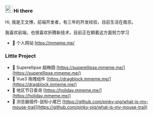 ### <img src='https://qpluspicture.oss-cn-beijing.aliyuncs.com/6LjjQA/Hi.gif' alt='Hi' width="24"/> Hi there

Hi, 我是王文博，前端开发者，有三年的开发经验，目前生活在南京。  

我喜欢前端，也很喜欢折腾新技术，目前正在朝着这方面努力学习

- 🌸 个人网站 <https://mmeme.me/> 

### Little Project

- 🍟 Superellipse 超椭圆 [https://superellipse.mmeme.me/](https://superellipse.mmeme.me/)
- 🍕 Vue3 拖拽组件 [https://dragblock.mmeme.me/](https://dragblock.mmeme.me/)
- 🎉 地区节日查询 [https://holiday.mmeme.me/](https://holiday.mmeme.me/)
- 🍦 浏览器插件-鼠标小尾巴 [https://github.com/pinky-pig/what-is-my-mouse-trail](https://github.com/pinky-pig/what-is-my-mouse-trail)

<!-- <details>
<summary>中文简介</summary>

Hi, 我是王文博，前端开发者，有三年的开发经验，目前生活在南京。

[Profile](https://mmeme.me/)
</details> 
<sub>我喜欢前端，也很喜欢折腾，目前正在朝着这方面努力学习</sub>
-->


<!-- **pinky-pig/pinky-pig** is a ✨ _special_ ✨ repository because its `README.md` (this file) appears on your GitHub profile. -->
